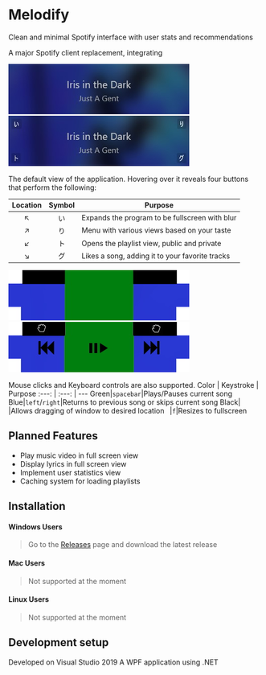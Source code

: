 # Melodify
Clean and minimal Spotify interface with user stats and recommendations

A major Spotify client replacement, integrating

![](images/main.jpg)
![](images/hover.jpg)

The default view of the application.
Hovering over it reveals four buttons that perform the following:

Location | Symbol | Purpose
:---: | :---: | ---
↖|い|Expands the program to be fullscreen with blur
↗|り|Menu with various views based on your taste
↙|ト|Opens the playlist view, public and private
↘|グ|Likes a song, adding it to your favorite tracks

![](images/hoverRaw.jpg)
![](images/hoverInfo.jpg)

Mouse clicks and Keyboard controls are also supported.
Color | Keystroke | Purpose
:---: | :---: | ---
Green|`spacebar`|Plays/Pauses current song
Blue|`left`/`right`|Returns to previous song or skips current song
Black|` `|Allows dragging of window to desired location
` `|`f`|Resizes to fullscreen

## Planned Features
- Play music video in full screen view
- Display lyrics in full screen view
- Implement user statistics view
- Caching system for loading playlists

## Installation

 #### Windows Users
>
> Go to the [Releases](https://github.com/novatorem/Melodify/releases) page and download the latest release
>

 #### Mac Users
>
> Not supported at the moment
>

 #### Linux Users
>
> Not supported at the moment
>

## Development setup

Developed on Visual Studio 2019
A WPF application using .NET
